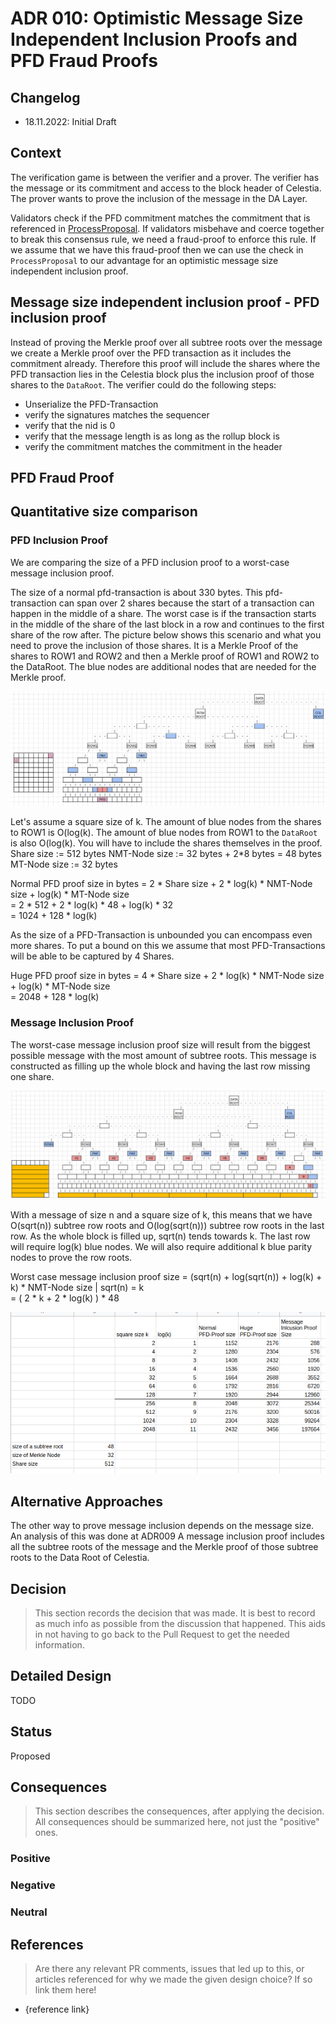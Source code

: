 # ADR 010: Optimistic Message Size Independent Inclusion Proofs and PFD Fraud Proofs

## Changelog

- 18.11.2022: Initial Draft

## Context

The verification game is between the verifier and a prover. The verifier has the message or its commitment and access to the block header of Celestia. The prover wants to prove the inclusion of the message in the DA Layer.

Validators check if the PFD commitment matches the commitment that is referenced in [ProcessProposal](https://github.com/celestiaorg/celestia-app/blob/3473000a9ff04fccfbba83929711fe11643b782c/app/process_proposal.go#L113). If validators misbehave and coerce together to break this consensus rule, we need a fraud-proof to enforce this rule. If we assume that we have this fraud-proof then we can use the check in `ProcessProposal` to our advantage for an optimistic message size independent inclusion proof.

## Message size independent inclusion proof - PFD inclusion proof

Instead of proving the Merkle proof over all subtree roots over the message we create a Merkle proof over the PFD transaction as it includes the commitment already. Therefore this proof will include the shares where the PFD transaction lies in the Celestia block plus the inclusion proof of those shares to the `DataRoot`.
The verifier could do the following steps:

- Unserialize the PFD-Transaction
- verify the signatures matches the sequencer
- verify that the nid is 0
- verify that the message length is as long as the rollup block is
- verify the commitment matches the commitment in the header

## PFD Fraud Proof

## Quantitative size comparison

### PFD Inclusion Proof

We are comparing the size of a PFD inclusion proof to a worst-case message inclusion proof.

The size of a normal pfd-transaction is about 330 bytes. This pfd-transaction can span over 2 shares because the start of a transaction can happen in the middle of a share. The worst case is if the transaction starts in the middle of the share of the last block in a row and continues to the first share of the row after. The picture below shows this scenario and what you need to prove the inclusion of those shares. It is a Merkle Proof of the shares to ROW1 and ROW2 and then a Merkle proof of ROW1 and ROW2 to the DataRoot. The blue nodes are additional nodes that are needed for the Merkle proof.

![PFD Merkle Proof](./assets/pfd-merkle-proof.png)

Let's assume a square size of k. The amount of blue nodes from the shares to ROW1 is O(log(k). The amount of blue nodes from ROW1 to the `DataRoot` is also O(log(k). You will have to include the shares themselves in the proof.
Share size := 512 bytes
NMT-Node size := 32 bytes + 2\*8 bytes = 48 bytes
MT-Node size := 32 bytes

Normal PFD proof size in bytes = 2 \* Share size + 2 \* log(k) \* NMT-Node size + log(k) \* MT-Node size  
                               = 2 \* 512 + 2 \* log(k) \* 48 + log(k) \* 32  
                               = 1024 + 128 \* log(k)  

As the size of a PFD-Transaction is unbounded you can encompass even more shares. To put a bound on this we assume that most PFD-Transactions will be able to be captured by 4 Shares.

Huge PFD proof size in bytes = 4 \* Share size + 2 \* log(k) \* NMT-Node size + log(k) \* MT-Node size  
                             = 2048 + 128 \* log(k)

### Message Inclusion Proof

The worst-case message inclusion proof size will result from the biggest possible message with the most amount of subtree roots. This message is constructed as filling up the whole block and having the last row missing one share.

![Message Inclusion Proof](./assets/message-merkle-proof.png)

With a message of size n and a square size of k, this means that we have O(sqrt(n)) subtree row roots and O(log(sqrt(n))) subtree row roots in the last row. As the whole block is filled up, sqrt(n) tends towards k. The last row will require log(k) blue nodes. We will also require additional k blue parity nodes to prove the row roots.

Worst case message inclusion proof size = (sqrt(n) + log(sqrt(n)) + log(k) + k) \* NMT-Node size     | sqrt(n) = k  
                                        = ( 2 \* k + 2 \* log(k) ) \* 48  

![PFD Proof Size Result](./assets/pfd-proof-size-result.png)

## Alternative Approaches

The other way to prove message inclusion depends on the message size. An analysis of this was done at ADR009  A message inclusion proof includes all the subtree roots of the message and the Merkle proof of those subtree roots to the Data Root of Celestia.

## Decision

> This section records the decision that was made.
> It is best to record as much info as possible from the discussion that happened. This aids in not having to go back to the Pull Request to get the needed information.

## Detailed Design

TODO

## Status

Proposed

## Consequences

> This section describes the consequences, after applying the decision. All consequences should be summarized here, not just the "positive" ones.

### Positive

### Negative

### Neutral

## References

> Are there any relevant PR comments, issues that led up to this, or articles referenced for why we made the given design choice? If so link them here!

- {reference link}
